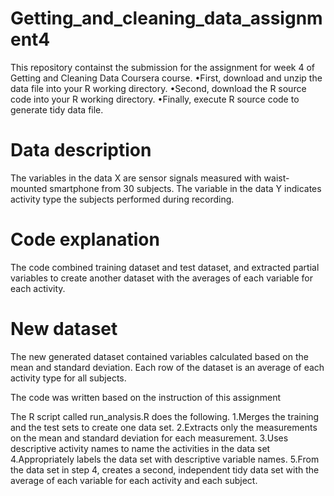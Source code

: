 # Getting_and_cleaning_data_assignment4
This repository containst the submission for the assignment for week 4 of Getting and Cleaning Data Coursera course.
•First, download and unzip the data file into your R working directory.
•Second, download the R source code into your R working directory.
•Finally, execute R source code to generate tidy data file.
# Data description
The variables in the data X are sensor signals measured with waist-mounted smartphone from 30 subjects. The variable in the data Y indicates activity type the subjects performed during recording.

# Code explanation
The code combined training dataset and test dataset, and extracted partial variables to create another dataset with the averages of each variable for each activity.

# New dataset
The new generated dataset contained variables calculated based on the mean and standard deviation. Each row of the dataset is an average of each activity type for all subjects.

The code was written based on the instruction of this assignment

The R script called run_analysis.R does the following. 
1.Merges the training and the test sets to create one data set.
2.Extracts only the measurements on the mean and standard deviation for each measurement. 
3.Uses descriptive activity names to name the activities in the data set
4.Appropriately labels the data set with descriptive variable names. 
5.From the data set in step 4, creates a second, independent tidy data set with the average of each variable for each activity and each subject.
